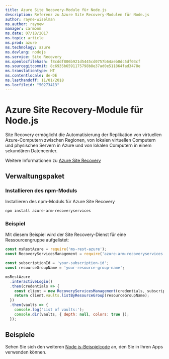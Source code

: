 ```yaml
---
title: Azure Site Recovery-Module für Node.js
description: Referenz zu Azure Site Recovery-Modulen für Node.js
author: rayne-wiselman
ms.author: raynew
manager: carmonm
ms.date: 07/18/2017
ms.topic: article
ms.prod: azure
ms.technology: azure
ms.devlang: nodejs
ms.service: Site Recovery
ms.openlocfilehash: f8cddf806b921d5445cd0757b64aeb0dc5df03cf
ms.sourcegitcommit: 8c6935b6591175798b8e37ad0e511864fad3478e
ms.translationtype: HT
ms.contentlocale: de-DE
ms.lasthandoff: 11/01/2018
ms.locfileid: "50273413"
---
```

# <a name="azure-site-recovery-modules-for-nodejs"></a>Azure Site Recovery-Module für Node.js

Site Recovery ermöglicht die Automatisierung der Replikation von virtuellen Azure-Computern zwischen Regionen, von lokalen virtuellen Computern und physischen Servern in Azure und von lokalen Computern in einem sekundären Datencenter.

Weitere Informationen zu [Azure Site Recovery](https://docs.microsoft.com/azure/site-recovery/site-recovery-overview)

## <a name="management-package"></a>Verwaltungspaket

### <a name="install-the-npm-module"></a>Installieren des npm-Moduls

Installieren des npm-Moduls für Azure Site Recovery

```bash
npm install azure-arm-recoveryservices
```

### <a name="example"></a>Beispiel

Mit diesem Beispiel wird der Site Recovery-Dienst für eine Ressourcengruppe aufgelistet:

```javascript
const msRestAzure = require('ms-rest-azure');
const RecoveryServicesManagement = require('azure-arm-recoveryservices');

const subscriptionId = 'your-subscription-id';
const resourceGroupName = 'your-resource-group-name';

msRestAzure
  .interactiveLogin()
  .then(credentials => {
    const client = new RecoveryServicesManagement(credentials, subscriptionId);
    return client.vaults.listByResourceGroup(resourceGroupName);
  })
  .then(vaults => {
    console.log('List of vaults:');
    console.dir(vaults, { depth: null, colors: true });
  });
```

## <a name="samples"></a>Beispiele

Sehen Sie sich den weiteren [Node.js-Beispielcode](https://azure.microsoft.com/resources/samples/?platform=nodejs) an, den Sie in Ihren Apps verwenden können.
